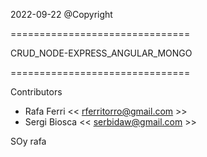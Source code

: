 
2022-09-22 @Copyright 

===============================

CRUD_NODE-EXPRESS_ANGULAR_MONGO

===============================



Contributors

- Rafa Ferri << rferritorro@gmail.com >>
- Sergi Biosca << serbidaw@gmail.com >>


SOy rafa